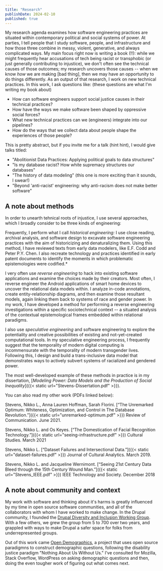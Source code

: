 ```yaml
---
title: "Research"
publishDate: 2024-02-10
published: true
---
```



My research agenda examines how software engineering practices are situated within contemporary political and social systems of power.  At parties, I tell people that I study software, people, and infrastructure and how those three combine in messy, violent, generative, and always complicated ways.  My main focus right now is writing a book (!!): while we might frequently hear accusations of tech being racist or transphobic (or just generally contributing to injustice), we don't often see the technical causes of those outcomes; my research uncovers those causes -- when we know _how_ we are making [bad thing], then we may have an opportunity to do things differently.  As an output of that research, I work on new technical practices. In this work, I ask questions like: (these questions are what I'm writing my book about)
- How can software engineers support social justice causes in their technical practices?
- How have the ways we make software been shaped by oppressive social forces?
- What new technical practices can we (engineers) integrate into our pipelines?
- How do the ways that we collect data about people shape the experiences of those people?

This is pretty abstract, but if you invite me for a talk (hint hint), I would give talks titled:
- "Abolitionist Data Practices: Applying political goals to data structures"
- "Is my database racist? How white supremacy structures our databases"
- "The history of data modeling" (this one is more exciting than it sounds, I swear!)
- "Beyond 'anti-racist' engineering: why anti-racism does not make better software"


## A note about methods
In order to unearth tehnical roots of injustice, I use several approaches, which I broadly consider to be three kinds of engineering:

Frequently, I perform what I call _historical engineering:_ I use close reading, archival analysis, and software design to excavate software engineering practices with the aim of historicizing and denaturalizing them. Using this method, I have reviewed texts from early data modelers, like E.F. Codd and Peter P.Y. Chen. I also recreate technology and practices identified in early patent documents to identify the moments in which problematic epistemologies were codified.*

I very often use _reverse engineering_ to hack into existing software applications and examine the choices made by their creators. Most often, I reverse engineer the Android applications of smart home devices to uncover the relational data models within. I analyze in-code annotations, create entity-relationship diagrams, and then examine those resultant models, again linking them back to systems of race and gender power. 
In my work, I have developed a method for performing a reverse engineering investigations within a specific sociotechnical context -- a situated analysis of the contextual epistemological frames embedded within relational paradigms. 

I also use _speculative engineering_ and software engineering to explore the potentiality and creative possibilities of existing and not-yet-created computational tools. In my speculative engineering process, I frequently suggest that the temporality of modern digital computing is incommensurate with the temporality of modern transgender lives. Following this, I design and build a trans-inclusive data model that demonstrates ways to actively subvert systems of racialized and gendered power. 

The most well-developed example of these methods in practice is in my dissertation,  [_Modeling Power: Data Models and the Production of Social Inequality_]({{< static url="Stevens-Dissertation.pdf" >}}). 

You can also read my other work (PDFs linked below):


Stevens, Nikko L., Anna Lauren Hoffman, Sarah Florini. [“The Unremarked Optimum: Whiteness, Optimization, and Control in The Database Revolution.”]({{< static url="unremarked-optimum.pdf" >}}) Review of Communication. June 2021.

Stevens, Nikko L. and Os Keyes. [“The Domestication of Facial Recognition Technology.”]({{< static url="seeing-infrastructure.pdf" >}}) Cultural Studies. March 2021

Stevens, Nikko L. [“Dataset Failures and Intersectional Data.”]({{< static url="dataset-failures.pdf" >}}) Journal of Cultural Analytics. March 2019.

Stevens, Nikko L. and Jacqueline Wernimont. [“Seeing 21st Century Data Bleed through the 15th Century Wound Man.”]({{< static url="Stevens_IEEE.pdf" >}}) IEEE Technology and Society. December 2018

## A note about community and context

My work with software and thinking about it's harms is greatly influenced by my time in open source software communities, and all of the collaborators with whom I have worked to make change. In the Drupal community, I founded the [Drupal Diversity and Inclusion Working Group](https://www.drupaldiversity.com).  With a few others, we grew the group from 5 to 700 over two years, and grappled with ways to make Drupal a safer space for folks from underrepresented groups.  

Out of this work came [Open Demographics](/open-source), a project that uses open source paradigmns to construct demographic questions, following the disability justice paradigm "Nothing About Us Without Us."  I've consulted for Mozilla, Stack Overflow, WordPress on asking demographic questions and then, doing the even tougher work of figuring out what comes next.  
